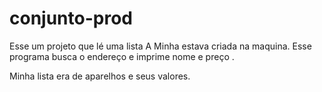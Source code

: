 # conjunto-prod
Esse um projeto que lé uma lista 
A Minha  estava criada na maquina.
Esse programa busca o endereço e imprime nome e preço .


Minha lista era de aparelhos e seus valores.
